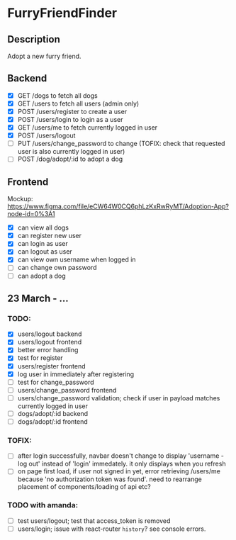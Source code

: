 # FurryFriendFinder

## Description
Adopt a new furry friend.

## Backend
- [x] GET /dogs to fetch all dogs
- [x] GET /users to fetch all users (admin only)
- [x] POST /users/register to create a user
- [x] POST /users/login to login as a user
- [x] GET /users/me to fetch currently logged in user
- [x] POST /users/logout
- [ ] PUT /users/change_password to change (TOFIX: check that requested user is also currently logged in user)
- [ ] POST /dog/adopt/:id to adopt a dog

## Frontend
Mockup: https://www.figma.com/file/eCW64W0CQ6phLzKxRwRyMT/Adoption-App?node-id=0%3A1

- [x] can view all dogs
- [x] can register new user
- [x] can login as user
- [x] can logout as user
- [x] can view own username when logged in
- [ ] can change own password
- [ ] can adopt a dog

## 23 March - ...

### TODO:
- [x] users/logout backend
- [x] users/logout frontend
- [x] better error handling
- [x] test for register
- [x] users/register frontend
- [x] log user in immediately after registering
- [ ] test for change_password
- [ ] users/change_password frontend
- [ ] users/change_password validation; check if user in payload matches currently logged in user
- [ ] dogs/adopt/:id backend
- [ ] dogs/adopt/:id frontend

### TOFIX:
- [ ] after login successfully, navbar doesn't change to display 'username - log out' instead of 'login' immedately. it only displays when you refresh
- [ ] on page first load, if user not signed in yet, error retrieving /users/me because 'no authorization token was found'. need to rearrange placement of components/loading of api etc?

### TODO with amanda:
- [ ] test users/logout; test that access_token is removed
- [ ] users/login; issue with react-router `history`? see console errors.
